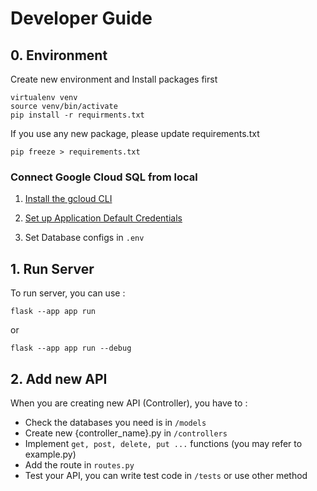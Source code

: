 # Developer Guide

## 0. Environment
Create new environment and Install packages first
```
virtualenv venv
source venv/bin/activate
pip install -r requirments.txt
```
If you use any new package, please update requirements.txt
```
pip freeze > requirements.txt
```

### Connect Google Cloud SQL from local
1. [Install the gcloud CLI](https://cloud.google.com/sdk/docs/install)

2. [Set up Application Default Credentials](https://cloud.google.com/docs/authentication/provide-credentials-adc?hl=zh-cn#local-dev)

3. Set Database configs in ```.env```

## 1. Run Server
To run server, you can use :
```
flask --app app run
``` 
or
```
flask --app app run --debug
```

## 2. Add new API
When you are creating new API (Controller), you have to : 

- Check the databases you need is in ```/models```
- Create new {controller_name}.py in ```/controllers```
- Implement ```get, post, delete, put ...``` functions (you may refer to example.py)
- Add the route in ```routes.py```
- Test your API, you can write test code in ```/tests``` or use other method